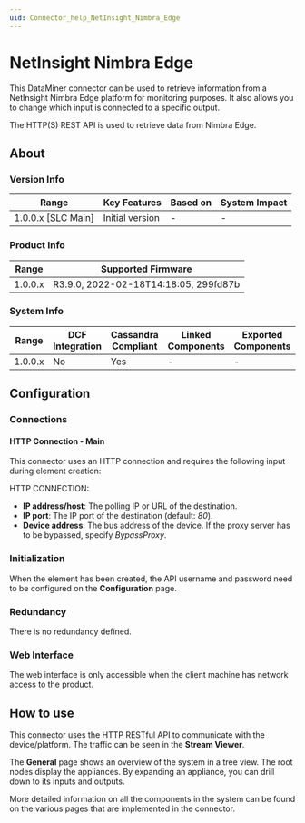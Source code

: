 ```yaml
---
uid: Connector_help_NetInsight_Nimbra_Edge
---
```


# NetInsight Nimbra Edge

This DataMiner connector can be used to retrieve information from a NetInsight Nimbra Edge platform for monitoring purposes. It also allows you to change which input is connected to a specific output.

The HTTP(S) REST API is used to retrieve data from Nimbra Edge.

## About

### Version Info

| Range                | Key Features     | Based on     | System Impact     |
|----------------------|------------------|--------------|-------------------|
| 1.0.0.x [SLC Main]   | Initial version  | -            | -                 |

### Product Info

| Range     | Supported Firmware                    |
|-----------|---------------------------------------|
| 1.0.0.x   | R3.9.0, 2022-02-18T14:18:05, 299fd87b |

### System Info

| Range     | DCF Integration     | Cassandra Compliant     | Linked Components     | Exported Components     |
|-----------|---------------------|-------------------------|-----------------------|-------------------------|
| 1.0.0.x   | No                  | Yes                     | -                     | -                       |

## Configuration

### Connections

#### HTTP Connection - Main

This connector uses an HTTP connection and requires the following input during element creation:

HTTP CONNECTION:

- **IP address/host**: The polling IP or URL of the destination.
- **IP port**: The IP port of the destination (default: *80*).
- **Device address**: The bus address of the device. If the proxy server has to be bypassed, specify *BypassProxy*.

### Initialization

When the element has been created, the API username and password need to be configured on the **Configuration** page.

### Redundancy

There is no redundancy defined.

### Web Interface

The web interface is only accessible when the client machine has network access to the product.

## How to use

This connector uses the HTTP RESTful API to communicate with the device/platform. The traffic can be seen in the **Stream Viewer**.

The **General** page shows an overview of the system in a tree view. The root nodes display the appliances. By expanding an appliance, you can drill down to its inputs and outputs.

More detailed information on all the components in the system can be found on the various pages that are implemented in the connector.
